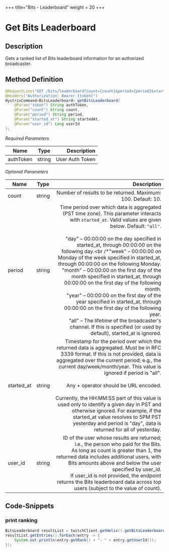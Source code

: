 +++
title="Bits - Leaderboard"
weight = 20
+++

# Get Bits Leaderboard

## Description

Gets a ranked list of Bits leaderboard information for an authorized broadcaster.

## Method Definition

```java
@RequestLine("GET /bits/leaderboard?count={count}&period={period}&started_at={started_at}&user_id={user_id}")
@Headers("Authorization: Bearer {token}")
HystrixCommand<BitsLeaderboard> getBitsLeaderboard(
	@Param("token") String authToken,
	@Param("count") String count,
	@Param("period") String period,
	@Param("started_at") String startedAt,
	@Param("user_id") Long userId
);
```

*Required Parameters*

| Name          | Type      | Description  |
| ------------- |:---------:| -----------------:|
| authToken     | string    | User Auth Token |

*Optional Parameters*

| Name          | Type      | Description  |
| ------------- |:---------:| -----------------:|
| count     | string    | Number of results to be returned. Maximum: 100. Default: 10. |
| period         | string    | Time period over which data is aggregated (PST time zone). This parameter interacts with `started_at`. Valid values are given below. Default: `"all"`.<br /><br />"day" – 00:00:00 on the day specified in started_at, through 00:00:00 on the following day.<br /*"week" – 00:00:00 on Monday of the week specified in started_at, through 00:00:00 on the following Monday.<br />"month" – 00:00:00 on the first day of the month specified in started_at, through 00:00:00 on the first day of the following month.<br />"year" – 00:00:00 on the first day of the year specified in started_at, through 00:00:00 on the first day of the following year.<br />"all" – The lifetime of the broadcaster's channel. If this is specified (or used by default), started_at is ignored. |
| started_at         | string    | Timestamp for the period over which the returned data is aggregated. Must be in RFC 3339 format. If this is not provided, data is aggregated over the current period; e.g., the current day/week/month/year. This value is ignored if period is "all".<br /><br />Any + operator should be URL encoded.<br /><br />Currently, the HH:MM:SS part of this value is used only to identify a given day in PST and otherwise ignored. For example, if the started_at value resolves to 5PM PST yesterday and period is "day", data is returned for all of yesterday. |
| user_id         | string    | ID of the user whose results are returned; i.e., the person who paid for the Bits.<br/>As long as count is greater than 1, the returned data includes additional users, with Bits amounts above and below the user specified by user_id.<br />If user_id is not provided, the endpoint returns the Bits leaderboard data across top users (subject to the value of count). |

## Code-Snippets

### print ranking

```java
BitsLeaderboard resultList = twitchClient.getHelix().getBitsLeaderboard(accessToken, "10", "all", null, null).execute();
resultList.getEntries().forEach(entry -> {
	System.out.println(entry.getRank() + ": " + entry.getUserId());
});
```
